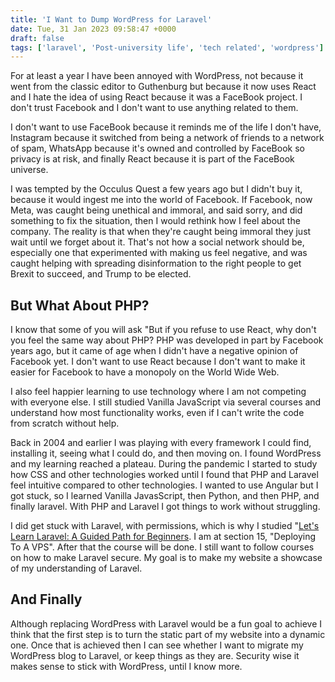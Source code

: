 ```yaml
---
title: 'I Want to Dump WordPress for Laravel'
date: Tue, 31 Jan 2023 09:58:47 +0000
draft: false
tags: ['laravel', 'Post-university life', 'tech related', 'wordpress']
---
```


For at least a year I have been annoyed with WordPress, not because it went from the classic editor to Guthenburg but because it now uses React and I hate the idea of using React because it was a FaceBook project. I don't trust Facebook and I don't want to use anything related to them.

I don't want to use FaceBook because it reminds me of the life I don't have, Instagram because it switched from being a network of friends to a network of spam, WhatsApp because it's owned and controlled by FaceBook so privacy is at risk, and finally React because it is part of the FaceBook universe.

I was tempted by the Occulus Quest a few years ago but I didn't buy it, because it would ingest me into the world of Facebook. If Facebook, now Meta, was caught being unethical and immoral, and said sorry, and did something to fix the situation, then I would rethink how I feel about the company. The reality is that when they're caught being immoral they just wait until we forget about it. That's not how a social network should be, especially one that experimented with making us feel negative, and was caught helping with spreading disinformation to the right people to get Brexit to succeed, and Trump to be elected.

But What About PHP?
-------------------

I know that some of you will ask "But if you refuse to use React, why don't you feel the same way about PHP? PHP was developed in part by Facebook years ago, but it came of age when I didn't have a negative opinion of Facebook yet. I don't want to use React because I don't want to make it easier for Facebook to have a monopoly on the World Wide Web.

I also feel happier learning to use technology where I am not competing with everyone else. I still studied Vanilla JavaScript via several courses and understand how most functionality works, even if I can't write the code from scratch without help.

Back in 2004 and earlier I was playing with every framework I could find, installing it, seeing what I could do, and then moving on. I found WordPress and my learning reached a plateau. During the pandemic I started to study how CSS and other technologies worked until I found that PHP and Laravel feel intuitive compared to other technologies. I wanted to use Angular but I got stuck, so I learned Vanilla JavasScript, then Python, and then PHP, and finally laravel. With PHP and Laravel I got things to work without struggling.

I did get stuck with Laravel, with permissions, which is why I studied "[Let's Learn Laravel: A Guided Path for Beginners](https://www.udemy.com/share/107zTS3@tGyrN3ZVzpCDXDx9n8fXPj7WpmCQEaVfIkiN138ip6GrXGklhcRIQsQ4YHWPOUay/). I am at section 15, "Deploying To A VPS". After that the course will be done. I still want to follow courses on how to make Laravel secure. My goal is to make my website a showcase of my understanding of Laravel.

And Finally
-----------

Although replacing WordPress with Laravel would be a fun goal to achieve I think that the first step is to turn the static part of my website into a dynamic one. Once that is achieved then I can see whether I want to migrate my WordPress blog to Laravel, or keep things as they are. Security wise it makes sense to stick with WordPress, until I know more.